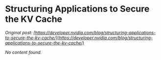 # Structuring Applications to Secure the KV Cache

*Original post: [https://developer.nvidia.com/blog/structuring-applications-to-secure-the-kv-cache/](https://developer.nvidia.com/blog/structuring-applications-to-secure-the-kv-cache/)*

*No content found.*